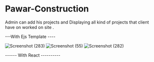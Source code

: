 # Pawar-Construction
 Admin can add his projects and Displaying all kind of projects that client have on worked on site . 
 
 ---With Ejs Template ----
 
 
![Screenshot (283)](https://user-images.githubusercontent.com/111080250/224699413-fb5f91e6-c2b6-4bed-9506-76f5f587d4be.png)
![Screenshot (55)](https://user-images.githubusercontent.com/111080250/224699481-54b9a609-96ea-4006-8e90-682f0826bb46.png)
![Screenshot (282)](https://user-images.githubusercontent.com/111080250/224699551-e6b5ee44-02b3-4bd9-9489-1900874bfb1a.png)


------  With React ----------
